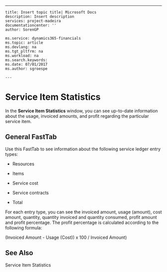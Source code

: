 ---
    title: Insert topic title| Microsoft Docs
    description: Insert description
    services: project-madeira
    documentationcenter: ''
    author: SorenGP

    ms.service: dynamics365-financials
    ms.topic: article
    ms.devlang: na
    ms.tgt_pltfrm: na
    ms.workload: na
    ms.search.keywords:
    ms.date: 07/01/2017
    ms.author: sgroespe

    ---
# Service Item Statistics
In the **Service Item Statistics** window, you can see up-to-date information about the usage, invoiced amounts, and profit regarding the particular service item.  
  
## General FastTab  
 Use this FastTab to see information about the following service ledger entry types:  
  
-   Resources  
  
-   Items  
  
-   Service cost  
  
-   Service contracts  
  
-   Total  
  
 For each entry type, you can see the invoiced amount, usage \(amount\), cost amount, quantity, quantity invoiced and quantity consumed, profit amount and profit percentage. The profit percentage is calculated according to the following formula:  
  
 \(Invoiced Amount - Usage \(Cost\)\) x 100 \/ Invoiced Amount\)  
  
## See Also  
 Service Item Statistics